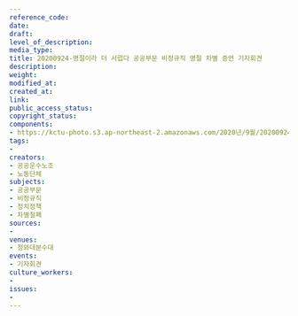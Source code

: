 ```yaml
---
reference_code: 
date: 
draft: 
level_of_description: 
media_type: 
title: 20200924-명절이라 더 서럽다 공공부문 비정규직 명절 차별 증언 기자회견
description: 
weight: 
modified_at: 
created_at: 
link: 
public_access_status: 
copyright_status: 
components:
- https://kctu-photo.s3.ap-northeast-2.amazonaws.com/2020년/9월/20200924-명절이라+더+서럽다+공공부문+비정규직+명절+차별+증언+기자회견/_PIG5688.jpg
tags:
- 
creators:
- 공공운수노조
- 노동단체
subjects:
- 공공부문
- 비정규직
- 정치정책
- 차별철폐
sources:
- 
venues:
- 청와대분수대
events:
- 기자회견
culture_workers:
- 
issues:
- 
---
```

